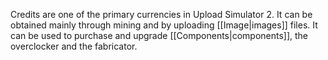 Credits are one of the primary currencies in Upload Simulator 2. It can be obtained mainly through mining and by uploading [[Image|images]] files. It can be used to purchase and upgrade [[Components|components]], the overclocker and the fabricator.